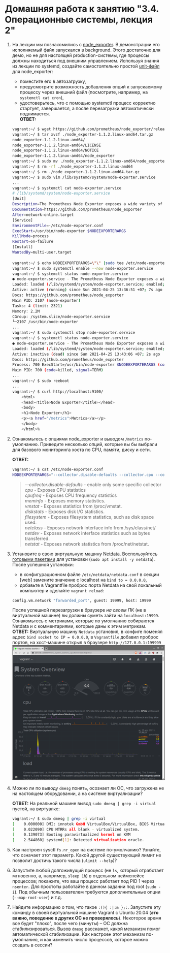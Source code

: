 # Домашняя работа к занятию "3.4. Операционные системы, лекция 2"

1. На лекции мы познакомились с [node_exporter](https://github.com/prometheus/node_exporter/releases). В демонстрации его исполняемый файл запускался в background. Этого достаточно для демо, но не для настоящей production-системы, где процессы должны находиться под внешним управлением. Используя знания из лекции по systemd, создайте самостоятельно простой [unit-файл](https://www.freedesktop.org/software/systemd/man/systemd.service.html) для node_exporter:

    * поместите его в автозагрузку,
    * предусмотрите возможность добавления опций к запускаемому процессу через внешний файл (посмотрите, например, на `systemctl cat cron`),
    * удостоверьтесь, что с помощью systemctl процесс корректно стартует, завершается, а после перезагрузки автоматически поднимается.  
    __ОТВЕТ:__

    ```bash
    vagrant:~/ $ wget https://github.com/prometheus/node_exporter/releases/download/v1.1.2/node_exporter-1.1.2.linux-amd64.tar.gz
    vagrant:~/ $ tar xvzf ./node_exporter-1.1.2.linux-amd64.tar.gz
    node_exporter-1.1.2.linux-amd64/
    node_exporter-1.1.2.linux-amd64/LICENSE
    node_exporter-1.1.2.linux-amd64/NOTICE
    node_exporter-1.1.2.linux-amd64/node_exporter
    vagrant:~/ $ sudo mv ./node_exporter-1.1.2.linux-amd64/node_exporter /usr/bin/node-exporter
    vagrant:~/ $ rm -rf ./node_exporter-1.1.2.linux-amd64
    vagrant:~/ $ rm ./node_exporter-1.1.2.linux-amd64.tar.gz
    vagrant:~/ $ sudo vim /lib/systemd/system/node-exporter.service
    ...
    vagrant:~/ $ systemctl cat node-exporter.service
    # /lib/systemd/system/node-exporter.service
    [Unit]
    Description=The Prometheus Node Exporter exposes a wide variety of hardware- and kernel-related metrics.
    Documentation=https://github.com/prometheus/node_exporter
    After=network-online.target
    [Service]
    EnvironmentFile=-/etc/node-exporter.conf
    ExecStart=/usr/bin/node-exporter $NODEEXPORTERARGS
    KillMode=process
    Restart=on-failure
    [Install]
    WantedBy=multi-user.target
    
    vagrant:~/ $ echo NODEEXPORTERARGS=\"\" |sudo tee /etc/node-exporter.conf
    vagrant:~/ $ sudo systemctl enable --now node-exporter.service
    vagrant:~/ $ systemctl status node-exporter.service
    ● node-exporter.service - The Prometheus Node Exporter exposes a wide variety of hardware- and kernel-related metrics.
    Loaded: loaded (/lib/systemd/system/node-exporter.service; enabled; vendor preset: enabled)
    Active: active (running) since Sun 2021-04-25 13:36:51 +07; 7s ago
    Docs: https://github.com/prometheus/node_exporter
    Main PID: 2107 (node-exporter)
    Tasks: 4 (limit: 2321)
    Memory: 2.2M
    CGroup: /system.slice/node-exporter.service
    └─2107 /usr/bin/node-exporter
    ...
    vagrant:~/ $ sudo systemctl stop node-exporter.service
    vagrant:~/ $ systemctl status node-exporter.service
    ● node-exporter.service - The Prometheus Node Exporter exposes a wide variety of hardware- and kernel-related metrics.
    Loaded: loaded (/lib/systemd/system/node-exporter.service; enabled; vendor preset: enabled)
    Active: inactive (dead) since Sun 2021-04-25 13:43:06 +07; 2s ago
    Docs: https://github.com/prometheus/node_exporter
    Process: 700 ExecStart=/usr/bin/node-exporter $NODEEXPORTERARGS (code=killed, signal=TERM)
    Main PID: 700 (code=killed, signal=TERM)
    ...
    vagrant:~/ $ sudo reeboot
    ...
    vagrant:~/ $ curl http://localhost:9100/
        <html>
        <head><title>Node Exporter</title></head>
        <body>
        <h1>Node Exporter</h1>
        <p><a href="/metrics">Metrics</a></p>
        </body>
        </html>%  
    ```

1. Ознакомьтесь с опциями node_exporter и выводом `/metrics` по-умолчанию. Приведите несколько опций, которые вы бы выбрали для базового мониторинга хоста по CPU, памяти, диску и сети.  

    __ОТВЕТ:__

    ```bash
    vagrant:~/ $ cat /etc/node-exporter.conf
    NODEEXPORTERARGS="--collector.disable-defaults --collector.cpu --collector.cpufreq --collector.meminfo --collector.vmstat --collector.diskstats --collector.filesystem --collector.netclass --collector.netdev --collector.netstat"
    ```

    >_--collector.disable-defaults_ - enable only some specific collector  
    _cpu_ - Exposes CPU statistics  
    _cpufreq_ - Exposes CPU frequency statistics  
    _meminfo_ - Exposes memory statistics.  
    _vmstat_ - Exposes statistics from /proc/vmstat.  
    _diskstats_ - Exposes disk I/O statistics.  
    _filesystem_ - Exposes filesystem statistics, such as disk space used.  
    _netclass_ - Exposes network interface info from /sys/class/net/  
    _netdev_ - Exposes network interface statistics such as bytes transferred.  
    _netstat_ - Exposes network statistics from /proc/net/netstat.
1. Установите в свою виртуальную машину [Netdata](https://github.com/netdata/netdata). Воспользуйтесь [готовыми пакетами](https://packagecloud.io/netdata/netdata/install) для установки (`sudo apt install -y netdata`). После успешной установки:
    * в конфигурационном файле `/etc/netdata/netdata.conf` в секции [web] замените значение с localhost на `bind to = 0.0.0.0`,
    * добавьте в Vagrantfile проброс порта Netdata на свой локальный компьютер и сделайте `vagrant reload`:

    ```bash
    config.vm.network "forwarded_port", guest: 19999, host: 19999
    ```

    После успешной перезагрузки в браузере *на своем ПК* (не в виртуальной машине) вы должны суметь зайти на `localhost:19999`. Ознакомьтесь с метриками, которые по умолчанию собираются Netdata и с комментариями, которые даны к этим метрикам.  
    __ОТВЕТ:__  Виртуальную машину `Netdata` установил, в конфиге поменял адрес `bind socket to IP = 0.0.0.0`, в `Vagrantfile` добавил проброс портов, на хост-машине открыл в браузере `http://127.0.0.1:199999`
    [![Screenshot_20210425_173524.png](https://github.com/tabwizard/devops-netology/raw/03-sysadmin-04-os/img/Screenshot_20210425_173524.png)](https://github.com/tabwizard/devops-netology/blob/03-sysadmin-04-os/img/Screenshot_20210425_173524.png)

1. Можно ли по выводу `dmesg` понять, осознает ли ОС, что загружена не на настоящем оборудовании, а на системе виртуализации?  

    __ОТВЕТ:__ На реальной машине вывод `sudo dmesg | grep -i virtual` пустой, на виртуалке:

    ```bash
    vagrant:~/ $ sudo dmesg | grep -i virtual
    [    0.000000] DMI: innotek GmbH VirtualBox/VirtualBox, BIOS VirtualBox 12/01/2006
    [    0.022090] CPU MTRRs all blank - virtualized system.
    [    0.139073] Booting paravirtualized kernel on KVM
    [    2.544860] systemd[1]: Detected virtualization oracle.
    ```  

1. Как настроен sysctl `fs.nr_open` на системе по-умолчанию? Узнайте, что означает этот параметр. Какой другой существующий лимит не позволит достичь такого числа (`ulimit --help`)?
1. Запустите любой долгоживущий процесс (не `ls`, который отработает мгновенно, а, например, `sleep 1h`) в отдельном неймспейсе процессов; покажите, что ваш процесс работает под PID 1 через `nsenter`. Для простоты работайте в данном задании под root (`sudo -i`). Под обычным пользователем требуются дополнительные опции (`--map-root-user`) и т.д.
1. Найдите информацию о том, что такое `:(){ :|:& };:`. Запустите эту команду в своей виртуальной машине Vagrant с Ubuntu 20.04 (**это важно, поведение в других ОС не проверялось**). Некоторое время все будет "плохо", после чего (минуты) – ОС должна стабилизироваться. Вызов `dmesg` расскажет, какой механизм помог автоматической стабилизации. Как настроен этот механизм по-умолчанию, и как изменить число процессов, которое можно создать в сессии?
